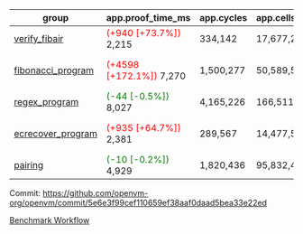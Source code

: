 | group | app.proof_time_ms | app.cycles | app.cells_used | leaf.proof_time_ms | leaf.cycles | leaf.cells_used |
| -- | -- | -- | -- | -- | -- | -- |
| [verify_fibair](https://github.com/openvm-org/openvm/blob/benchmark-results/benchmarks-pr/1598/verify_fibair-5e6e3f99cef110659ef38aaf0daad5bea33e22ed.md) |<span style='color: red'>(+940 [+73.7%])</span> 2,215 |  334,142 |  17,677,298 |- | - | - |
| [fibonacci_program](https://github.com/openvm-org/openvm/blob/benchmark-results/benchmarks-pr/1598/fibonacci-5e6e3f99cef110659ef38aaf0daad5bea33e22ed.md) |<span style='color: red'>(+4598 [+172.1%])</span> 7,270 |  1,500,277 |  50,589,567 |<span style='color: red'>(+4170 [+109.9%])</span> 7,966 | <span style='color: red'>(+50667 [+4.0%])</span> 1,313,982 | <span style='color: red'>(+304260 [+0.4%])</span> 70,588,076 |
| [regex_program](https://github.com/openvm-org/openvm/blob/benchmark-results/benchmarks-pr/1598/regex-5e6e3f99cef110659ef38aaf0daad5bea33e22ed.md) |<span style='color: green'>(-44 [-0.5%])</span> 8,027 |  4,165,226 |  166,511,152 |- | - | - |
| [ecrecover_program](https://github.com/openvm-org/openvm/blob/benchmark-results/benchmarks-pr/1598/ecrecover-5e6e3f99cef110659ef38aaf0daad5bea33e22ed.md) |<span style='color: red'>(+935 [+64.7%])</span> 2,381 |  289,567 |  14,477,516 |<span style='color: red'>(+9593 [+74.9%])</span> 22,401 | <span style='color: red'>(+82389 [+2.8%])</span> 3,071,011 | <span style='color: red'>(+375107 [+0.2%])</span> 244,628,577 |
| [pairing](https://github.com/openvm-org/openvm/blob/benchmark-results/benchmarks-pr/1598/pairing-5e6e3f99cef110659ef38aaf0daad5bea33e22ed.md) |<span style='color: green'>(-10 [-0.2%])</span> 4,929 |  1,820,436 |  95,832,407 |- | - | - |


Commit: https://github.com/openvm-org/openvm/commit/5e6e3f99cef110659ef38aaf0daad5bea33e22ed

[Benchmark Workflow](https://github.com/openvm-org/openvm/actions/runs/14648905189)
